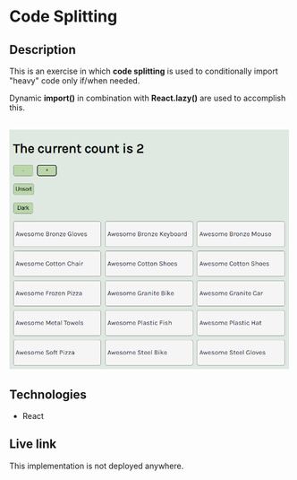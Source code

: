 # Code Splitting

## Description
This is an exercise in which **code splitting** is used to conditionally import "heavy" code only if/when needed.

Dynamic **import()** in combination with **React.lazy()** are used to accomplish this.

<br/>
<img src="code-splitting.png" alt="Screenshot." width="500px"/>
  
## Technologies
- React

## Live link
This implementation is not deployed anywhere. 
